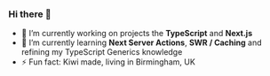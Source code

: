 ### Hi there 👋

<!--
**Floony7/Floony7** is a ✨ _special_ ✨ repository because its `README.md` (this file) appears on your GitHub profile.

- 🔭 I’m currently working on projects the **TypeScript** and **Next.js**
- 🌱 I’m currently learning **Next Server Actions**, **SWR / Caching** and refining my TypeScript Generics knowledge. 
- 💬 Ask me about ...
- ⚡ Fun fact: Kiwi made!
-->
- 🔭 I’m currently working on projects the **TypeScript** and **Next.js**
- 🌱 I’m currently learning **Next Server Actions**, **SWR / Caching** and refining my TypeScript Generics knowledge
- ⚡ Fun fact: Kiwi made, living in Birmingham, UK

